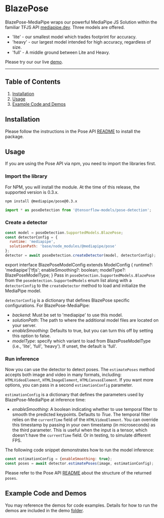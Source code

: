 # BlazePose

BlazePose-MediaPipe wraps our powerful MediaPipe JS Solution within the familiar
TFJS API [mediapipe.dev](https://mediapipe.dev). Three models are offered.

* 'lite' - our smallest model which trades footprint for accuracy.
* 'heavy' - our largest model intended for high accuracy, regardless of size.
* 'full' - A middle ground between Lite and Heavy.

Please try our our live [demo](https://storage.googleapis.com/tfjs-models/demos/pose-detection/index.html?model=blazepose).

--------------------------------------------------------------------------------

## Table of Contents

1.  [Installation](#installation)
2.  [Usage](#usage)
3.  [Example Code and Demos](#example-code-and-demos)

## Installation

Please follow the instructions in the Pose API
[README](https://github.com/tensorflow/tfjs-models/blob/master/pose-detection/README.md#installation)
to install the package.

## Usage

If you are using the Pose API via npm, you need to import the libraries first.

### Import the library

For NPM, you will install the module. At the time of this release, the supported
version is 0.3.x.

```bash
npm install @mediapipe/pose@0.3.x
```

```javascript
import * as poseDetection from '@tensorflow-models/pose-detection';
```


### Create a detector

```javascript
const model = poseDetection.SupportedModels.BlazePose;
const detectorConfig = {
  runtime: 'mediapipe',
  solutionPath: 'base/node_modules/@mediapipe/pose'
};
detector = await poseDetection.createDetector(model, detectorConfig);
```
export interface BlazePoseModelConfig extends ModelConfig {
  runtime?: 'mediapipe'|'tfjs';
  enableSmoothing?: boolean;
  modelType?: BlazePoseModelType;
}
Pass in `poseDetection.SupportedModels.BlazePose` from the
`posedetection.SupportedModels` enum list along with a `detectorConfig` to the
`createDetector` method to load and initialize the MediaPipe model.

`detectorConfig` is a dictionary that defines BlazePose specific configurations.
For BlazePose-MediaPipe:

*   *backend*: Must be set to 'mediapipe' to use this model.
*   *solutionPath*: The path to where the additional model files are located on
    your server.
*   *enableSmoothing*: Defaults to true, but you can turn this off by setting
    this option to false.
*   *modelType*: specify which variant to load from BlazePoseModelType (i.e.,
    'lite', 'full', 'heavy'). If unset, the default is 'full'.

### Run inference

Now you can use the detector to detect poses. The `estimatePoses` method
accepts both image and video in many formats, including:
`HTMLVideoElement`, `HTMLImageElement`, `HTMLCanvasElement`. If you want more
options, you can pass in a second `estimationConfig` parameter.

`estimationConfig` is a dictionary that defines the parameters used by
BlazePose-MediaPipe at inference time:

*   *enableSmoothing*: A boolean indicating whether to use temporal filter to
    smooth the predicted keypoints. Defaults to *True*. The temporal filter
    relies on the `currentTime` field of the `HTMLVideoElement`. You can
    override this timestamp by passing in your own timestamp (in microseconds)
    as the third parameter. This is useful when the input is a tensor, which
    doesn't have the `currentTime` field. Or in testing, to simulate different FPS.

The following code snippet demonstrates how to run the model inference:

```javascript
const estimationConfig = {enableSmoothing: true};
const poses = await detector.estimatePoses(image, estimationConfig);
```

Please refer to the Pose API
[README](https://github.com/tensorflow/tfjs-models/blob/master/pose-detection/README.md#pose-estimation)
about the structure of the returned `poses`.

## Example Code and Demos

You may reference the demos for code examples. Details for how to run the demos
are included in the demo
[folder](https://github.com/tensorflow/tfjs-models/tree/master/pose-detection/demo).
